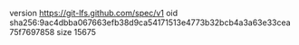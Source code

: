 version https://git-lfs.github.com/spec/v1
oid sha256:9ac4dbba067663efb38d9ca54171513e4773b32bcb4a3a63e33cea75f7697858
size 15675
